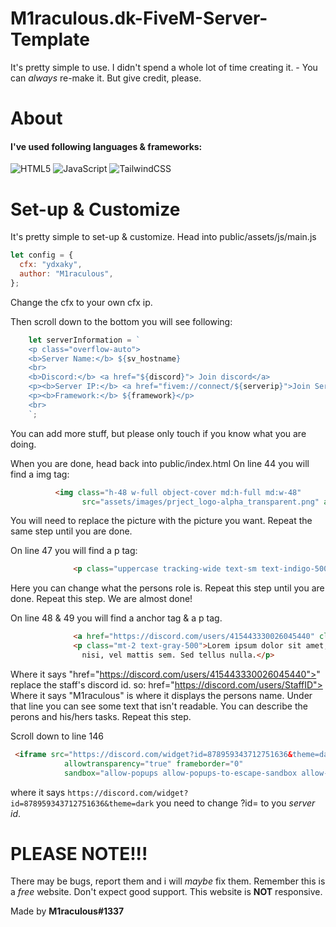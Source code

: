 # M1raculous.dk-FiveM-Server-Template
 
It's pretty simple to use. I didn't spend a whole lot of time creating it. - You can *always* re-make it. But give credit, please.

# About
#### I've used following languages & frameworks:
![HTML5](https://img.shields.io/badge/-HTML5-%23E44D27?style=flat-square&logo=html5&logoColor=ffffff)
![JavaScript](https://img.shields.io/badge/-JavaScript-%23F7DF1C?style=flat-square&logo=javascript&logoColor=000000&labelColor=%23F7DF1C&color=%23FFCE5A)
![TailwindCSS](https://img.shields.io/badge/Tailwind_CSS-38B2AC?style=flat-square&logo=tailwind-css&logoColor=white)

# Set-up & Customize
It's pretty simple to set-up & customize.
Head into public/assets/js/main.js

```js
let config = {
  cfx: "ydxaky",
  author: "M1raculous",
};
```
Change the cfx to your own cfx ip.

Then scroll down to the bottom you will see following:

```js
    let serverInformation = `
    <p class="overflow-auto">
    <b>Server Name:</b> ${sv_hostname}
    <br>
    <b>Discord:</b> <a href="${discord}"> Join discord</a>
    <p><b>Server IP:</b> <a href="fivem://connect/${serverip}">Join Server</a></p>
    <p><b>Framework:</b> ${framework}</p>
    <br>
    `;
```
You can add more stuff, but please only touch if you know what you are doing.


When you are done, head back into public/index.html
On line 44 you will find a img tag:
```html
          <img class="h-48 w-full object-cover md:h-full md:w-48"
                src="assets/images/prject_logo-alpha_transparent.png" alt="Profile Picture">
```
You will need to replace the picture with the picture you want. Repeat the same step until you are done. 

On line 47 you will find a p tag:
```html
              <p class="uppercase tracking-wide text-sm text-indigo-500 font-semibold">Owner</p>
```
Here you can change what the persons role is. Repeat this step until you are done. Repeat this step.
We are almost done!

On line 48 & 49 you will find a anchor tag & a p tag.

```html
              <a href="https://discord.com/users/415443330026045440" class="block mt-1 text-lg leading-tight font-medium text-black hover:underline">M1raculous</a>
              <p class="mt-2 text-gray-500">Lorem ipsum dolor sit amet, consectetur adipiscing elit. Aenean vel pulvinar
                nisi, vel mattis sem. Sed tellus nulla.</p>
```
Where it says "href="https://discord.com/users/415443330026045440">" replace the staff's discord id. so: href="https://discord.com/users/StaffID">
Where it says "M1raculous" is where it displays the persons name. Under that line you can see some text that isn't readable. You can describe the perons and his/hers tasks. Repeat this step.

Scroll down to line 146
```html
 <iframe src="https://discord.com/widget?id=878959343712751636&theme=dark" width="300" height="225"
            allowtransparency="true" frameborder="0"
            sandbox="allow-popups allow-popups-to-escape-sandbox allow-same-origin allow-scripts"></iframe>
```
where it says `https://discord.com/widget?id=878959343712751636&theme=dark` you need to change ?id= to you *server id*.

# PLEASE NOTE!!!
There may be bugs, report them and i will *maybe* fix them. Remember this is a *free* website. Don't expect good support. This website is **NOT** responsive.

Made by **M1raculous#1337**